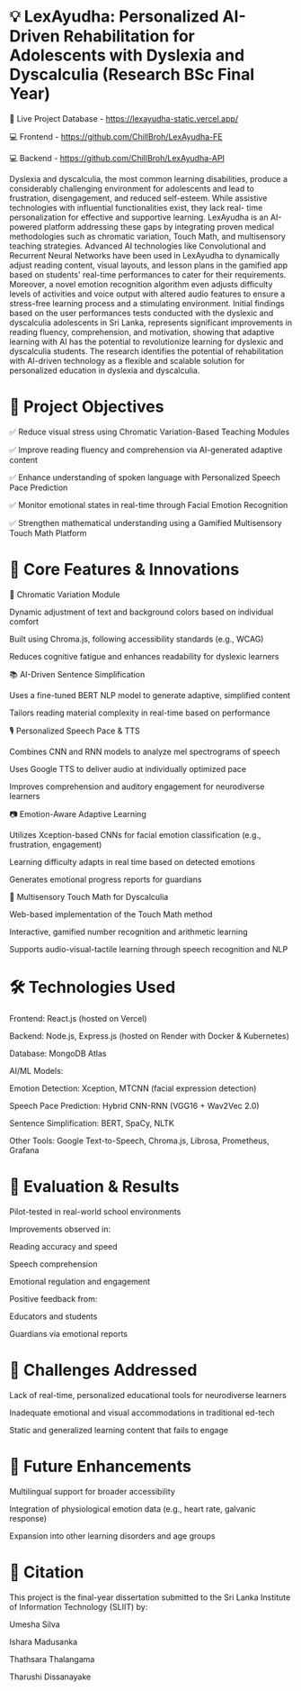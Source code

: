 # 💡 LexAyudha: Personalized AI-Driven Rehabilitation for Adolescents with Dyslexia and Dyscalculia (Research BSc Final Year)

🚀 Live Project Database - https://lexayudha-static.vercel.app/

💻 Frontend - https://github.com/ChillBroh/LexAyudha-FE

💻 Backend - https://github.com/ChillBroh/LexAyudha-API


Dyslexia and dyscalculia, the most common learning disabilities, produce a considerably challenging environment for adolescents and lead to frustration, disengagement, and reduced self-esteem. While assistive technologies with influential functionalities exist, they lack real- time personalization for effective and supportive learning. LexAyudha is an AI-powered platform addressing these gaps by integrating proven medical methodologies such as chromatic variation, Touch Math, and multisensory teaching strategies. Advanced AI technologies like Convolutional and Recurrent Neural Networks have been used in LexAyudha to dynamically adjust reading content, visual layouts, and lesson plans in the gamified app based on students' real-time performances to cater for their requirements. Moreover, a novel emotion recognition algorithm even adjusts difficulty levels of activities and voice output with altered audio features to ensure a stress-free learning process and a stimulating environment. Initial findings based on the user performances tests conducted with the dyslexic and dyscalculia adolescents in Sri Lanka, represents significant improvements in reading fluency, comprehension, and motivation, showing that adaptive learning with AI has the potential to revolutionize learning for dyslexic and dyscalculia students. The research identifies the potential of rehabilitation with AI-driven technology as a flexible and scalable solution for personalized education in dyslexia and dyscalculia.

# 🎯 Project Objectives

✅ Reduce visual stress using Chromatic Variation-Based Teaching Modules

✅ Improve reading fluency and comprehension via AI-generated adaptive content

✅ Enhance understanding of spoken language with Personalized Speech Pace Prediction

✅ Monitor emotional states in real-time through Facial Emotion Recognition

✅ Strengthen mathematical understanding using a Gamified Multisensory Touch Math Platform


# 🧠 Core Features & Innovations

🌈 Chromatic Variation Module

Dynamic adjustment of text and background colors based on individual comfort

Built using Chroma.js, following accessibility standards (e.g., WCAG)

Reduces cognitive fatigue and enhances readability for dyslexic learners

📚 AI-Driven Sentence Simplification

Uses a fine-tuned BERT NLP model to generate adaptive, simplified content

Tailors reading material complexity in real-time based on performance

🎙️ Personalized Speech Pace & TTS

Combines CNN and RNN models to analyze mel spectrograms of speech

Uses Google TTS to deliver audio at individually optimized pace

Improves comprehension and auditory engagement for neurodiverse learners

📷 Emotion-Aware Adaptive Learning

Utilizes Xception-based CNNs for facial emotion classification (e.g., frustration, engagement)

Learning difficulty adapts in real time based on detected emotions

Generates emotional progress reports for guardians

🔢 Multisensory Touch Math for Dyscalculia

Web-based implementation of the Touch Math method

Interactive, gamified number recognition and arithmetic learning

Supports audio-visual-tactile learning through speech recognition and NLP


# 🛠️ Technologies Used

Frontend: React.js (hosted on Vercel)

Backend: Node.js, Express.js (hosted on Render with Docker & Kubernetes)

Database: MongoDB Atlas

AI/ML Models:

Emotion Detection: Xception, MTCNN (facial expression detection)

Speech Pace Prediction: Hybrid CNN-RNN (VGG16 + Wav2Vec 2.0)

Sentence Simplification: BERT, SpaCy, NLTK

Other Tools: Google Text-to-Speech, Chroma.js, Librosa, Prometheus, Grafana

# 🧪 Evaluation & Results
Pilot-tested in real-world school environments

Improvements observed in:

Reading accuracy and speed

Speech comprehension

Emotional regulation and engagement

Positive feedback from:

Educators and students

Guardians via emotional reports

# 🧩 Challenges Addressed
Lack of real-time, personalized educational tools for neurodiverse learners

Inadequate emotional and visual accommodations in traditional ed-tech

Static and generalized learning content that fails to engage

# 📍 Future Enhancements
Multilingual support for broader accessibility

Integration of physiological emotion data (e.g., heart rate, galvanic response)

Expansion into other learning disorders and age groups

# 📜 Citation
This project is the final-year dissertation submitted to the Sri Lanka Institute of Information Technology (SLIIT) by:

Umesha Silva

Ishara Madusanka

Thathsara Thalangama

Tharushi Dissanayake








